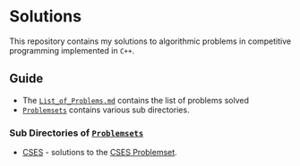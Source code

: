 # Solutions 
This repository contains my solutions to algorithmic problems in competitive programming implemented in `C++`.


## Guide
- The [`List_of_Problems.md`](./List_of_Problems.md) contains the list of problems solved
- [`Problemsets`](/Problemsets/) contains various sub directories. 

### Sub Directories of [`Problemsets`](/Problemsets/)
- [CSES](/Problemsets/CSES/) - solutions to the [CSES Problemset](https://cses.fi/problemset/).


